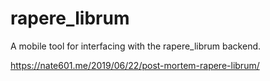 # rapere_librum
A mobile tool for interfacing with the rapere_librum backend.

https://nate601.me/2019/06/22/post-mortem-rapere-librum/

